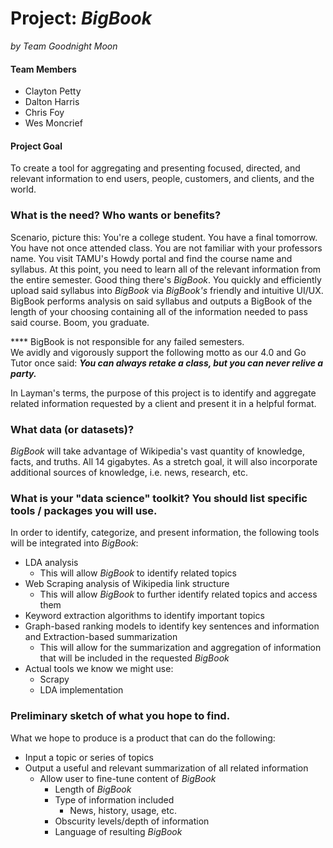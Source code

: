 # Project: *BigBook*
*by Team Goodnight Moon*

#### Team Members
- Clayton Petty
- Dalton Harris  
- Chris Foy
- Wes Moncrief

#### Project Goal
To create a tool for aggregating and presenting focused, directed, and relevant information to end users, people, customers, and clients, and the world.

### What is the need? Who wants or benefits?
Scenario, picture this: You're a college student. You have a final tomorrow. You have not once attended class. You are not familiar with your professors name. You visit TAMU's Howdy portal and find the course name and syllabus. At this point, you need to learn all of the relevant information from the entire semester. Good thing there's *BigBook*. You quickly and efficiently upload said syllabus into *BigBook* via *BigBook's* friendly and intuitive UI/UX. BigBook performs analysis on said syllabus and outputs a BigBook of the length of your choosing containing all of the information needed to pass said course. Boom, you graduate.

**** BigBook is not responsible for any failed semesters.   
We avidly and vigorously support the following motto as our 4.0 and Go Tutor once said:
***You can always retake a class, but you can never relive a party.***

In Layman's terms, the purpose of this project is to identify and aggregate related information requested by a client and present it in a helpful format.

### What data (or datasets)?
*BigBook* will take advantage of Wikipedia's vast quantity of knowledge, facts, and truths. All 14 gigabytes. As a stretch goal, it will also incorporate additional sources of knowledge, i.e. news, research, etc.

### What is your "data science" toolkit? You should list specific tools / packages you will use.
In order to identify, categorize, and present information, the following tools will be integrated into *BigBook*:  
- LDA analysis
    - This will allow *BigBook* to identify related topics
- Web Scraping analysis of Wikipedia link structure
    - This will allow *BigBook* to further identify related topics and access them
- Keyword extraction algorithms to identify important topics
- Graph-based ranking models to identify key sentences and information and Extraction-based summarization
    - This will allow for the summarization and aggregation of information that will be included in the requested *BigBook*
- Actual tools we know we might use:
    - Scrapy
    - LDA implementation

### Preliminary sketch of what you hope to find.
What we hope to produce is a product that can do the following:
- Input a topic or series of topics
- Output a useful and relevant summarization of all related information
    - Allow user to fine-tune content of *BigBook*
        - Length of *BigBook*
        - Type of information included
            - News, history, usage, etc.
        - Obscurity levels/depth of information
        - Language of resulting *BigBook*
